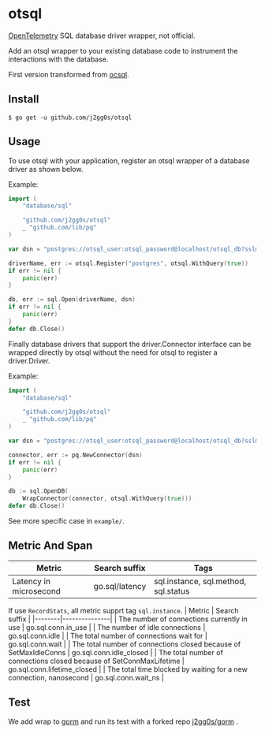 # otsql

[OpenTelemetry](https://opentelemetry.io/) SQL database driver wrapper, not official.

Add an otsql wrapper to your existing database code to instrument the
interactions with the database.

First version transformed from [ocsql](https://github.com/opencensus-integrations/ocsql).

## Install
```
$ go get -u github.com/j2gg0s/otsql
```

## Usage
To use otsql with your application, register an otsql wrapper of a database driver
as shown below.

Example:
```go
import (
    "database/sql"

    "github.com/j2gg0s/otsql"
    _ "github.com/lib/pq"
)

var dsn = "postgres://otsql_user:otsql_password@localhost/otsql_db?sslmode=disable"

driverName, err := otsql.Register("postgres", otsql.WithQuery(true))
if err != nil {
    panic(err)
}

db, err := sql.Open(driverName, dsn)
if err != nil {
    panic(err)
}
defer db.Close()
```

Finally database drivers that support the driver.Connector
interface can be wrapped directly by otsql without the need for otsql to
register a driver.Driver.

Example:
```go
import (
    "database/sql"

    "github.com/j2gg0s/otsql"
    _ "github.com/lib/pq"
)

var dsn = "postgres://otsql_user:otsql_password@localhost/otsql_db?sslmode=disable"

connector, err := pq.NewConnector(dsn)
if err != nil {
    panic(err)
}

db := sql.OpenDB(
    WrapConnector(connector, otsql.WithQuery(true)))
defer db.Close()
```

See more specific case in ``example/``.

## Metric And Span
| Metric | Search suffix | Tags |
|--------|---------------|------|
| Latency in microsecond | go.sql/latency | sql.instance, sql.method, sql.status |

If use ``RecordStats``, all metric supprt tag ``sql.instance``.
| Metric | Search suffix |
|--------|---------------|
| The number of connections currently in use | go.sql.conn.in_use |
| The number of idle connections | go.sql.conn.idle |
| The total number of connections wait for | go.sql.conn.wait |
| The total number of connections closed because of SetMaxIdleConns | go.sql.conn.idle_closed |
| The total number of connections closed because of SetConnMaxLifetime | go.sql.conn.lifetime_closed |
| The total time blocked by waiting for a new connection, nanosecond | go.sql.conn.wait_ns |
## Test
We add wrap to [gorm](https://github.com/go-gorm/gorm) and run its test with a forked repo [j2gg0s/gorm](https://github.com/j2gg0s/gorm) .
